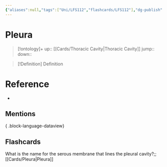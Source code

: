 ```yaml
---
{"aliases":null,"tags":["Uni/LFS112","flashcards/LFS112"],"dg-publish":true,"permalink":"/cards/pleura/","dgPassFrontmatter":true}
---
```


# Pleura

> [!ontology]+
> up:: [[Cards/Thoracic Cavity\|Thoracic Cavity]]
> jump:: 
> down:: 

> [!Definition] Definition

# Reference

- 

## Mentions


{ .block-language-dataview}

## Flashcards

What is the name for the serous membrane that lines the pleural cavity?;;[[Cards/Pleura\|Pleura]]
<!--SR:!2024-05-07,1,130-->